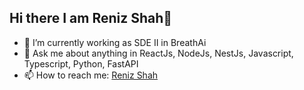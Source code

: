 ## Hi there I am Reniz Shah👋

<!--
**reniz-shah/reniz-shah** is a ✨ _special_ ✨ repository because its `README.md` (this file) appears on your GitHub profile.

Here are some ideas to get you started:

- 🔭 I’m currently working on ...
- 🌱 I’m currently learning ...
- 👯 I’m looking to collaborate on ...
- 🤔 I’m looking for help with ...
- 💬 Ask me about ...
- 📫 How to reach me: ...
- 😄 Pronouns: ...
- ⚡ Fun fact: ...
-->

- 🔭 I’m currently working as SDE II in BreathAi 
- 💬 Ask me about anything in ReactJs, NodeJs, NestJs, Javascript, Typescript, Python, FastAPI 
- 📫 How to reach me: <a href="https://www.linkedin.com/in/reniz-s-4a946b138/">Reniz Shah</a>
